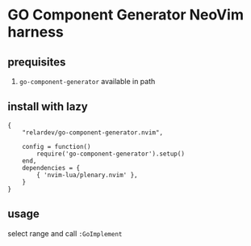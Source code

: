 # GO Component Generator NeoVim harness

## prequisites

 1. `go-component-generator` available in path

## install with lazy

```
{
    "relardev/go-component-generator.nvim",

    config = function()
        require('go-component-generator').setup()
    end,
    dependencies = {
        { 'nvim-lua/plenary.nvim' },
    }
}

```

## usage

select range and call `:GoImplement`

